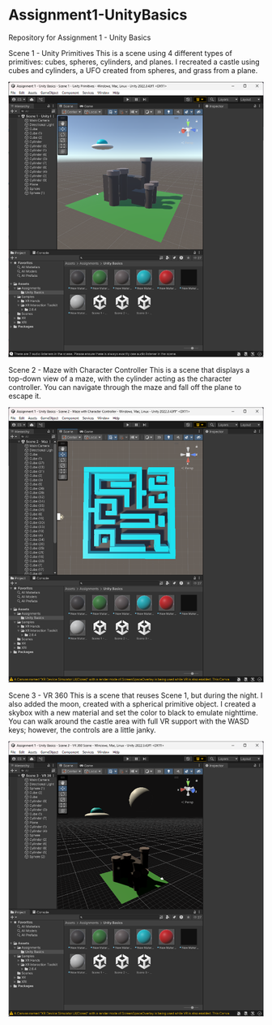 # Assignment1-UnityBasics
Repository for Assignment 1 - Unity Basics

Scene 1 - Unity Primitives
This is a scene using 4 different types of primitives: cubes, spheres, cylinders, and planes. I recreated a castle using cubes and cylinders, a UFO created from spheres, and grass from a plane.

![alt text](https://github.com/ejs6637/Assignment1-UnityBasics/blob/main/Scene%201%20Unity%20Primitives.png)

Scene 2 - Maze with Character Controller
This is a scene that displays a top-down view of a maze, with the cylinder acting as the character controller. You can navigate through the maze and fall off the plane to escape it.

![alt text](https://github.com/ejs6637/Assignment1-UnityBasics/blob/main/Scene%202%20Maze.png)

Scene 3 - VR 360
This is a scene that reuses Scene 1, but during the night. I also added the moon, created with a spherical primitive object. I created a skybox with a new material and set the color to black to emulate nighttime. You can walk around the castle area with full VR support with the WASD keys; however, the controls are a little janky.

![alt text](https://github.com/ejs6637/Assignment1-UnityBasics/blob/main/Scene%203%20VR%20360.png)

